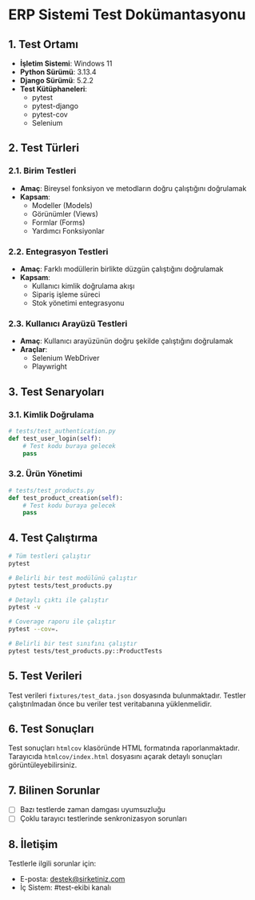 # ERP Sistemi Test Dokümantasyonu

## 1. Test Ortamı
- **İşletim Sistemi**: Windows 11
- **Python Sürümü**: 3.13.4
- **Django Sürümü**: 5.2.2
- **Test Kütüphaneleri**:
  - pytest
  - pytest-django
  - pytest-cov
  - Selenium

## 2. Test Türleri

### 2.1. Birim Testleri
- **Amaç**: Bireysel fonksiyon ve metodların doğru çalıştığını doğrulamak
- **Kapsam**: 
  - Modeller (Models)
  - Görünümler (Views)
  - Formlar (Forms)
  - Yardımcı Fonksiyonlar

### 2.2. Entegrasyon Testleri
- **Amaç**: Farklı modüllerin birlikte düzgün çalıştığını doğrulamak
- **Kapsam**:
  - Kullanıcı kimlik doğrulama akışı
  - Sipariş işleme süreci
  - Stok yönetimi entegrasyonu

### 2.3. Kullanıcı Arayüzü Testleri
- **Amaç**: Kullanıcı arayüzünün doğru şekilde çalıştığını doğrulamak
- **Araçlar**:
  - Selenium WebDriver
  - Playwright

## 3. Test Senaryoları

### 3.1. Kimlik Doğrulama
```python
# tests/test_authentication.py
def test_user_login(self):
    # Test kodu buraya gelecek
    pass
```

### 3.2. Ürün Yönetimi
```python
# tests/test_products.py
def test_product_creation(self):
    # Test kodu buraya gelecek
    pass
```

## 4. Test Çalıştırma
```bash
# Tüm testleri çalıştır
pytest

# Belirli bir test modülünü çalıştır
pytest tests/test_products.py

# Detaylı çıktı ile çalıştır
pytest -v

# Coverage raporu ile çalıştır
pytest --cov=.

# Belirli bir test sınıfını çalıştır
pytest tests/test_products.py::ProductTests
```

## 5. Test Verileri
Test verileri `fixtures/test_data.json` dosyasında bulunmaktadır. Testler çalıştırılmadan önce bu veriler test veritabanına yüklenmelidir.

## 6. Test Sonuçları
Test sonuçları `htmlcov` klasöründe HTML formatında raporlanmaktadır. Tarayıcıda `htmlcov/index.html` dosyasını açarak detaylı sonuçları görüntüleyebilirsiniz.

## 7. Bilinen Sorunlar
- [ ] Bazı testlerde zaman damgası uyumsuzluğu
- [ ] Çoklu tarayıcı testlerinde senkronizasyon sorunları

## 8. İletişim
Testlerle ilgili sorunlar için:
- E-posta: destek@sirketiniz.com
- İç Sistem: #test-ekibi kanalı
